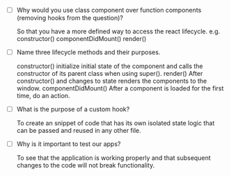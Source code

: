 - [ ] Why would you use class component over function components (removing hooks from the question)?

    So that you have a more defined way to access the react lifecycle. e.g. constructor() componentDidMount() render()

- [ ] Name three lifecycle methods and their purposes.

    constructor() initialize initial state of the component and calls the constructor of its parent class when using super().
    render() After constructor() and changes to state renders the components to the window.
    componentDidMount() After a component is loaded for the first time, do an action.

- [ ] What is the purpose of a custom hook?

    To create an snippet of code that has its own isolated state logic that can be passed and reused in any other file.

- [ ] Why is it important to test our apps?

    To see that the application is working properly and that subsequent changes to the code will not break functionality.